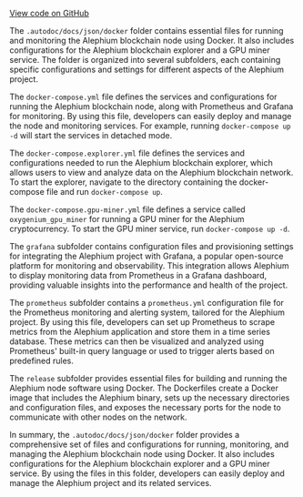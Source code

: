 [View code on GitHub](https://github.com/oxygenium/oxygenium/.autodoc/docs/json/docker)

The `.autodoc/docs/json/docker` folder contains essential files for running and monitoring the Alephium blockchain node using Docker. It also includes configurations for the Alephium blockchain explorer and a GPU miner service. The folder is organized into several subfolders, each containing specific configurations and settings for different aspects of the Alephium project.

The `docker-compose.yml` file defines the services and configurations for running the Alephium blockchain node, along with Prometheus and Grafana for monitoring. By using this file, developers can easily deploy and manage the node and monitoring services. For example, running `docker-compose up -d` will start the services in detached mode.

The `docker-compose.explorer.yml` file defines the services and configurations needed to run the Alephium blockchain explorer, which allows users to view and analyze data on the Alephium blockchain network. To start the explorer, navigate to the directory containing the docker-compose file and run `docker-compose up`.

The `docker-compose.gpu-miner.yml` file defines a service called `oxygenium_gpu_miner` for running a GPU miner for the Alephium cryptocurrency. To start the GPU miner service, run `docker-compose up -d`.

The `grafana` subfolder contains configuration files and provisioning settings for integrating the Alephium project with Grafana, a popular open-source platform for monitoring and observability. This integration allows Alephium to display monitoring data from Prometheus in a Grafana dashboard, providing valuable insights into the performance and health of the project.

The `prometheus` subfolder contains a `prometheus.yml` configuration file for the Prometheus monitoring and alerting system, tailored for the Alephium project. By using this file, developers can set up Prometheus to scrape metrics from the Alephium application and store them in a time series database. These metrics can then be visualized and analyzed using Prometheus' built-in query language or used to trigger alerts based on predefined rules.

The `release` subfolder provides essential files for building and running the Alephium node software using Docker. The Dockerfiles create a Docker image that includes the Alephium binary, sets up the necessary directories and configuration files, and exposes the necessary ports for the node to communicate with other nodes on the network.

In summary, the `.autodoc/docs/json/docker` folder provides a comprehensive set of files and configurations for running, monitoring, and managing the Alephium blockchain node using Docker. It also includes configurations for the Alephium blockchain explorer and a GPU miner service. By using the files in this folder, developers can easily deploy and manage the Alephium project and its related services.
